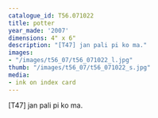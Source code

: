 ```yaml
---
catalogue_id: T56.071022
title: potter
year_made: '2007'
dimensions: 4" x 6"
description: "[T47] jan pali pi ko ma."
images:
- "/images/t56_07/t56_071022_l.jpg"
thumb: "/images/t56_07/t56_071022_s.jpg"
media:
- ink on index card
---
```


[T47] jan pali pi ko ma.
